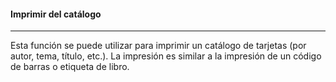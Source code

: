 #### Imprimir del catálogo
<hr>
Esta función se puede utilizar para imprimir un catálogo de tarjetas (por autor, tema, título, etc.). La impresión es similar a la impresión de un código de barras o etiqueta de libro.
